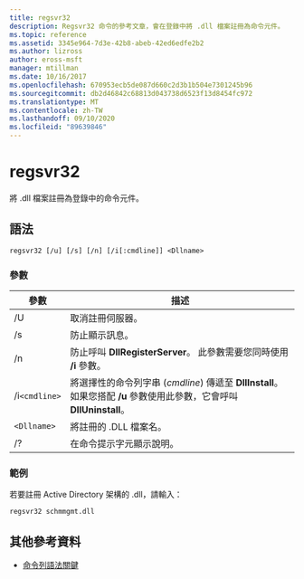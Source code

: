 ```yaml
---
title: regsvr32
description: Regsvr32 命令的參考文章，會在登錄中將 .dll 檔案註冊為命令元件。
ms.topic: reference
ms.assetid: 3345e964-7d3e-42b8-abeb-42ed6edfe2b2
ms.author: lizross
author: eross-msft
manager: mtillman
ms.date: 10/16/2017
ms.openlocfilehash: 670953ecb5de087d660c2d3b1b504e7301245b96
ms.sourcegitcommit: db2d46842c68813d043738d6523f13d8454fc972
ms.translationtype: MT
ms.contentlocale: zh-TW
ms.lasthandoff: 09/10/2020
ms.locfileid: "89639846"
---
```

# <a name="regsvr32"></a>regsvr32

將 .dll 檔案註冊為登錄中的命令元件。

## <a name="syntax"></a>語法

```
regsvr32 [/u] [/s] [/n] [/i[:cmdline]] <Dllname>
```

### <a name="parameters"></a>參數

| 參數 | 描述 |
|--|--|
| /U | 取消註冊伺服器。 |
| /s | 防止顯示訊息。 |
| /n | 防止呼叫 **DllRegisterServer**。 此參數需要您同時使用 **/i** 參數。 |
| /i`<cmdline>` | 將選擇性的命令列字串 (*cmdline*) 傳遞至 **DllInstall**。 如果您搭配 **/u** 參數使用此參數，它會呼叫 **DllUninstall**。 |
| `<Dllname>` | 將註冊的 .DLL 檔案名。 |
| /? | 在命令提示字元顯示說明。 |

### <a name="examples"></a>範例

若要註冊 Active Directory 架構的 .dll，請輸入：

```
regsvr32 schmmgmt.dll
```

## <a name="additional-references"></a>其他參考資料

- [命令列語法關鍵](command-line-syntax-key.md)
